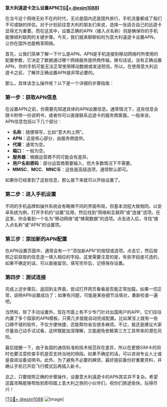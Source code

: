 **意大利遠遊卡怎么设置APN[[TG💪+ @esim1088](https://t.me/s/esim1088)]**

在当今这个网络无处不在的时代，无论是国内还是国外旅行，手机流量都成了我们不可或缺的伴侣。对于计划前往意大利的朋友们来说，选择一张适合自己的远遊卡显得尤为重要。而在这其中，设置正确的APN（接入点名称）则是确保你的手机能够顺利联网的关键步骤。今天，我们就来聊聊如何为意大利遠遊卡设置APN，让你在国外也能畅享网络。

首先，让我们简单了解一下什么是APN。APN是手机连接到移动网络时所使用的配置参数，它决定了数据通过哪个网络服务提供商传输。换句话说，没有正确设置APN，你的手机可能无法正常使用移动数据或发送短信。所以，在使用意大利远遊卡之前，了解并正确设置APN是非常必要的。

那么，具体该怎么操作呢？以下是一个详细的步骤指南：

### 第一步：获取APN信息

在设置APN之前，你需要先知道具体的APN设置信息。通常情况下，这些信息会随卡附带一份说明书，或者你可以直接联系远遊卡的服务商客服。一般来说，APN信息包括以下几个部分：

- **名称**：随便填写，比如“意大利上网”。
- **APN**：这是核心部分，由服务商提供。
- **代理**：通常为空。
- **端口**：一般为空。
- **服务器**：根据运营商不同可能会有差异。
- **用户名和密码**：部分运营商需要输入，但大多数情况下不需要。
- **MMSC**、**MCC**、**MNC**等：这些是高级选项，通常默认即可。

如果你已经拿到了这些信息，那么接下来就可以开始设置了。

### 第二步：进入手机设置

不同的手机品牌和操作系统会有略微不同的界面布局，但基本流程大致相同。以安卓系统为例，打开手机的“设置”应用，然后找到“网络和互联网”或“连接”选项。在这里，你会看到一个名为“移动网络”或“蜂窝数据”的选项。点击进入后，寻找“接入点名称”或“APN”的设置项。

### 第三步：添加新的APN配置

在APN设置页面中，通常会有一个“添加新APN”的按钮或选项。点击它，然后按照之前获取的信息逐一填入相应的字段。这里需要注意的是，有些字段是可选的，如果不确定的话，可以直接留空。填写完毕后，记得保存设置。

### 第四步：测试连接

完成上述步骤后，返回到主界面，尝试打开网页看看是否能正常加载。如果一切正常，说明APN设置成功了；如果有问题，可能是某些细节没填对，重新检查一遍吧。

当然啦，除了手动设置外，现在市面上有不少专门针对出国用户的APP，它们往往内置了多个国家的APN模板，只需几步就能自动完成配置。比如某宝上就有一些口碑不错的软件，不仅方便快捷，还能帮你省去很多麻烦。不过，我还是建议大家尽量自己动手试试看，这样既能加深理解，又能避免依赖第三方工具带来的潜在风险。

最后提醒一下，由于各国的通信标准和技术规范存在差异，所以在更换SIM卡的同时也要注意检查手机是否支持当地的频段。如果不确定的话，可以咨询专业人士或是查阅设备说明书。此外，为了避免不必要的麻烦，最好提前备份好重要资料，并确认手机已开启飞行模式后再插入新卡。

总之，只要按照正确的步骤操作，设置意大利遠遊卡的APN其实并不复杂。希望这篇攻略能够帮助到即将踏上意大利之旅的小伙伴们，祝你们旅途愉快，玩得尽兴！

[[TG💪+ @esim1088](https://t.me/s/esim1088) ![Image](https://i.postimg.cc/4NQfJmqS/Snipaste-2025-05-13-00-14-12.png)]